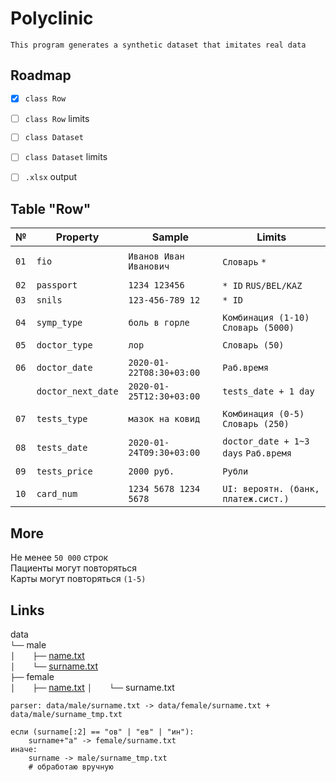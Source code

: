 
# Polyclinic

```
This program generates a synthetic dataset that imitates real data
```


## Roadmap

- [x] `class Row`
- [ ] `class Row` limits
- [ ] `class Dataset`
- [ ] `class Dataset` limits
- [ ] `.xlsx` output


## Table "Row"

| №    | Property                | Sample                   | Limits                                 |
|------|-------------------------|--------------------------|----------------------------------------|
|      |                         |                          |                                        |
| `01` | `fio`                   | `Иванов Иван Иванович`   | `Словарь` `*`                          |
|      |                         |                          |                                        |
| `02` | `passport`              | `1234 123456`            | `* ID` `RUS/BEL/KAZ`                   |
| `03` | `snils`                 | `123-456-789 12`         | `* ID`                                 |
|      |                         |                          |                                        |
| `04` | `symp_type`             | `боль в горле`           | `Комбинация (1-10)` `Словарь (5000)`   |
|      |                         |                          |                                        |
| `05` | `doctor_type`           | `лор`                    | `Словарь (50)`                         |
|      |                         |                          |                                        |
| `06` | `doctor_date `          | `2020-01-22T08:30+03:00` | `Раб.время`                            |
|      | `doctor_next_date`      | `2020-01-25T12:30+03:00` | `tests_date + 1 day`                   |
|      |                         |                          |                                        |
| `07` | `tests_type`            | `мазок на ковид`         | `Комбинация (0-5)` `Словарь (250)`     |
|      |                         |                          |                                        |
| `08` | `tests_date`            | `2020-01-24T09:30+03:00` | `doctor_date + 1~3 days` `Раб.время`   |
|      |                         |                          |                                        |
| `09` | `tests_price`           | `2000 руб.`              | `Рубли`                                |
|      |                         |                          |                                        |
| `10` | `card_num`              | `1234 5678 1234 5678`    | `UI: вероятн. (банк, платеж.сист.)`    |


## More

Не менее `50 000` строк  
Пациенты могут повторяться  
Карты могут повторяться `(1-5)`  


## Links

data  
`└──` male  
`│    ├──` [name.txt](https://sevabashirov.livejournal.com/655717.html)  
`│    └──` [surname.txt](http://www.rusinkg.ru/russkij-yazyk/article/42-russkij-yazyk-v-mire/6164-samye-rasprostranennye-russkie-familii-rejting-500)  
`├──` female  
`│    ├──` [name.txt](https://sevabashirov.livejournal.com/655717.html) 
`│    └──` surname.txt


```
parser: data/male/surname.txt -> data/female/surname.txt + data/male/surname_tmp.txt

если (surname[:2] == "ов" | "ев" | "ин"):
    surname+"a" -> female/surname.txt
иначе:
    surname -> male/surname_tmp.txt
    # обработаю вручную
```
